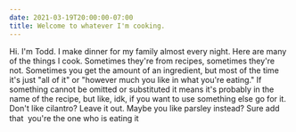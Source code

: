 ```yaml
---
date: 2021-03-19T20:00:00-07:00
title: Welcome to whatever I'm cooking.
---
```


Hi. I'm Todd. I make dinner for my family almost every night. Here are many of the things I cook. Sometimes they're from recipes, sometimes they're not. Sometimes you get the amount of an ingredient, but most of the time it's just "all of it" or "however much you like in what you're eating." If something cannot be omitted or substituted it means it's probably in the name of the recipe, but like, idk, if you want to use something else go for it. Don't like cilantro? Leave it out. Maybe you like parsley instead? Sure add that &#151; you're the one who is eating it

